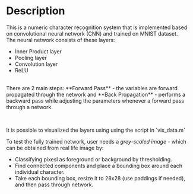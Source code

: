 # Description
This is a numeric character recognition system that is implemented based on convolutional neural network (CNN) and trained on MNIST dataset.
<br/>
The neural network consists of these layers:
- Inner Product layer
- Pooling layer
- Convolution layer
- ReLU
<br/>
There are 2 main steps: **Forward Pass** - the variables are forward propagated through the network and **Back Propagation** - performs a backward pass while adjusting the parameters whenever a forward pass through a network. 
<p><br/></p>
It is possible to visualized the layers using using the script in `vis_data.m`

To test the fully trained network, user needs a *grey-scaled image* - which can be obtained from real life image by:
- Classifying pixesl as foreground or background by thresholding.
- Find connected components and place a bounding box around each individual character. 
- Take each bounding box, resize it to 28x28 (use paddings if needed), and then pass through network. 
